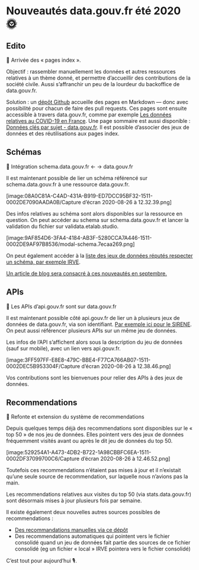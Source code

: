 # Nouveautés data.gouv.fr été 2020 🌞

## Edito
🚀 Arrivée des « pages index ». 

Objectif : rassembler manuellement les données et autres ressources relatives à un thème donné, et permettre d’accueillir des contributions de la société civile. Aussi s’affranchir un peu de la lourdeur du backoffice de data.gouv.fr.

Solution : un [dépôt Github](https://github.com/etalab/datagouvfr-pages/tree/master/pages) accueille des pages en Markdown — donc avec possibilité pour chacun de faire des pull requests. Ces pages sont ensuite accessible à travers data.gouv.fr, comme par exemple [Les données relatives au COVID-19 en France](https://www.data.gouv.fr/fr/pages/donnees-coronavirus). Une page sommaire est aussi disponible : [Données clés par sujet - data.gouv.fr](https://www.data.gouv.fr/fr/pages/donnees-cles-par-sujet). Il est possible d’associer des jeux de données et des réutilisations aux pages index.

## Schémas
🚀 Intégration schema.data.gouv.fr <- -> data.gouv.fr

Il est maintenant possible de lier un schéma référencé sur schema.data.gouv.fr à une ressource data.gouv.fr.

[image:08A0C81A-C4AD-431A-B919-ED7DCC95BF32-1511-0002DE7090AADA0B/Capture d’écran 2020-08-26 à 12.32.39.png]

Des infos relatives au schéma sont alors disponibles sur la ressource en question. On peut accéder au schema sur schema.data.gouv.fr et lancer la validation du fichier sur validata.etalab.studio.

[image:9AF854D6-3FA4-4184-AB3F-5280CCA7A446-1511-0002DE9AF97B8536/modal-schema.7ecaa269.png]

On peut également accéder à la [liste des jeux de données réputés respecter un schéma, par exemple IRVE](https://www.data.gouv.fr/fr/datasets/?schema=etalab/schema-irve).

[Un article de blog sera consacré à ces nouveautés en septembre.](https://pad.incubateur.net/80SkcamPSwevDOGsLfpjwA)

## APIs
🚀 Les APIs d’api.gouv.fr sont sur data.gouv.fr

Il est maintenant possible côté api.gouv.fr de lier un à plusieurs jeux de données de data.gouv.fr, via son identifiant. [Par exemple ici pour le SIRENE](https://github.com/betagouv/api.gouv.fr/commit/9e2e988138ba6b752a428c1fa7e46a71dc357a60). On peut aussi référencer plusieurs APIs sur un même jeu de données.

Les infos de l’API s’affichent alors sous la description du jeu de données (sauf sur mobile), avec un lien vers api.gouv.fr.

[image:3FF597FF-E8E8-479C-BBE4-F77CA766AB07-1511-0002DEC5B953304F/Capture d’écran 2020-08-26 à 12.38.46.png]

Vos contributions sont les bienvenues pour relier des APIs à des jeux de données.

## Recommendations
🚀 Refonte et extension du système de recommendations

Depuis quelques temps déjà des recommendations sont disponibles sur le « top 50 » de nos jeu de données. Elles pointent vers des jeux de données fréquemment visités avant ou après le dit jeu de données du top 50.

[image:529254A1-A473-4DB2-B722-1A98CBBFC6EA-1511-0002DF37099700C6/Capture d’écran 2020-08-26 à 12.46.52.png]

Toutefois ces recommendations n’étaient pas mises à jour et il n’existait qu’une seule source de recommendation, sur laquelle nous n’avions pas la main.

Les recommendations relatives aux visites du top 50 (via stats.data.gouv.fr) sont désormais mises à jour plusieurs fois par semaine.

Il existe également deux nouvelles autres sources possibles de recommendations :
- [Des recommandations manuelles via ce dépôt](https://github.com/etalab/recommendations-edito)
- Des recommendations automatiques qui pointent vers le fichier consolidé quand un jeu de données fait partie des sources de ce fichier consolidé (eg un fichier « local » IRVE pointera vers le fichier consolidé)

C’est tout pour aujourd’hui 🎙.
